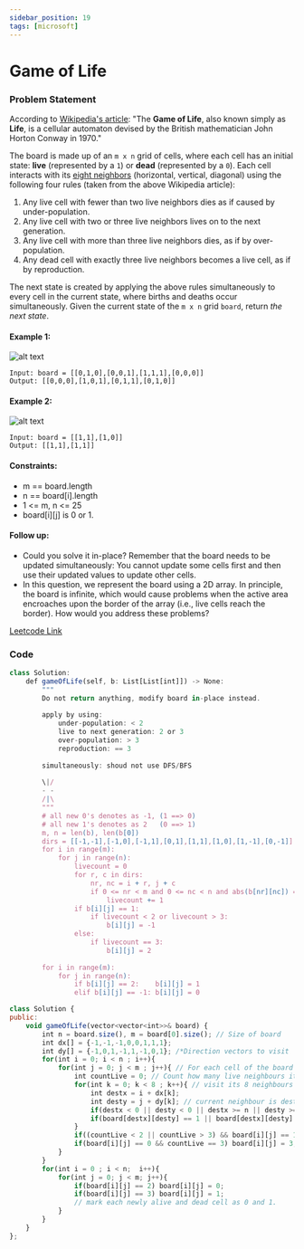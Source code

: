 ```yaml
---
sidebar_position: 19
tags: [microsoft]
---
```


# Game of Life

### Problem Statement

According to [Wikipedia's article](https://en.wikipedia.org/wiki/Conway%27s_Game_of_Life): "The **Game of Life**, also known simply as **Life**, is a cellular automaton devised by the British mathematician John Horton Conway in 1970."

The board is made up of an `m x n` grid of cells, where each cell has an initial state: **live** (represented by a `1`) or **dead** (represented by a `0`). Each cell interacts with its [eight neighbors](https://en.wikipedia.org/wiki/Moore_neighborhood) (horizontal, vertical, diagonal) using the following four rules (taken from the above Wikipedia article):

1. Any live cell with fewer than two live neighbors dies as if caused by under-population.
2. Any live cell with two or three live neighbors lives on to the next generation.
3. Any live cell with more than three live neighbors dies, as if by over-population.
4. Any dead cell with exactly three live neighbors becomes a live cell, as if by reproduction.

The next state is created by applying the above rules simultaneously to every cell in the current state, where births and deaths occur simultaneously. Given the current state of the `m x n` grid `board`, return *the next state*.

#### Example 1:
![alt text](https://assets.leetcode.com/uploads/2020/12/26/grid1.jpg)
```
Input: board = [[0,1,0],[0,0,1],[1,1,1],[0,0,0]]
Output: [[0,0,0],[1,0,1],[0,1,1],[0,1,0]]
```

#### Example 2:
![alt text](https://assets.leetcode.com/uploads/2020/12/26/grid2.jpg)
```
Input: board = [[1,1],[1,0]]
Output: [[1,1],[1,1]]
```

#### Constraints:
- m == board.length
- n == board[i].length
- 1 <= m, n <= 25
- board[i][j] is 0 or 1.

#### Follow up:
- Could you solve it in-place? Remember that the board needs to be updated simultaneously: You cannot update some cells first and then use their updated values to update other cells.
- In this question, we represent the board using a 2D array. In principle, the board is infinite, which would cause problems when the active area encroaches upon the border of the array (i.e., live cells reach the border). How would you address these problems?

[Leetcode Link](https://leetcode.com/problems/game-of-life)

### Code

```jsx title="Python"
class Solution:
    def gameOfLife(self, b: List[List[int]]) -> None:
        """
        Do not return anything, modify board in-place instead.
        
        apply by using:
            under-population: < 2
            live to next generation: 2 or 3 
            over-population: > 3
            reproduction: == 3
        
        simultaneously: shoud not use DFS/BFS
            
        \|/
        - -
        /|\
        """
        # all new 0's denotes as -1, (1 ==> 0)
        # all new 1's denotes as 2   (0 ==> 1)
        m, n = len(b), len(b[0])
        dirs = [[-1,-1],[-1,0],[-1,1],[0,1],[1,1],[1,0],[1,-1],[0,-1]]
        for i in range(m):
            for j in range(n):
                livecount = 0
                for r, c in dirs:
                    nr, nc = i + r, j + c
                    if 0 <= nr < m and 0 <= nc < n and abs(b[nr][nc]) == 1: # originally 1's
                        livecount += 1
                if b[i][j] == 1:
                    if livecount < 2 or livecount > 3:   
                        b[i][j] = -1
                else:
                    if livecount == 3:  
                        b[i][j] = 2
        
        for i in range(m):
            for j in range(n):
                if b[i][j] == 2:    b[i][j] = 1
                elif b[i][j] == -1: b[i][j] = 0
```


```jsx title="C++"
class Solution {
public:
    void gameOfLife(vector<vector<int>>& board) {
        int n = board.size(), m = board[0].size(); // Size of board
        int dx[] = {-1,-1,-1,0,0,1,1,1}; 
        int dy[] = {-1,0,1,-1,1,-1,0,1}; /*Direction vectors to visit  8 neighbours */
        for(int i = 0; i < n ; i++){
            for(int j = 0; j < m ; j++){ // For each cell of the board
                int countLive = 0; // Count how many live neighbours it has
                for(int k = 0; k < 8 ; k++){ // visit its 8 neighbours
                    int destx = i + dx[k];
                    int desty = j + dy[k]; // current neighbour is destx and desty
                    if(destx < 0 || desty < 0 || destx >= n || desty >= m) continue; // neighbour should be within boundary of the board
                    if(board[destx][desty] == 1 || board[destx][desty] == 2) countLive++; // 1 or 2 means it was alive in previous state
                } 
                if((countLive < 2 || countLive > 3) && board[i][j] == 1) board[i][j] = 2; //conditions for a live cell to die
                if(board[i][j] == 0 && countLive == 3) board[i][j] = 3; // conditions for a dead cell to come alive
            }
        }
        for(int i = 0 ; i < n;  i++){
            for(int j = 0; j < m; j++){
                if(board[i][j] == 2) board[i][j] = 0;
                if(board[i][j] == 3) board[i][j] = 1;
                // mark each newly alive and dead cell as 0 and 1.
            }
        }
    }
};
```
